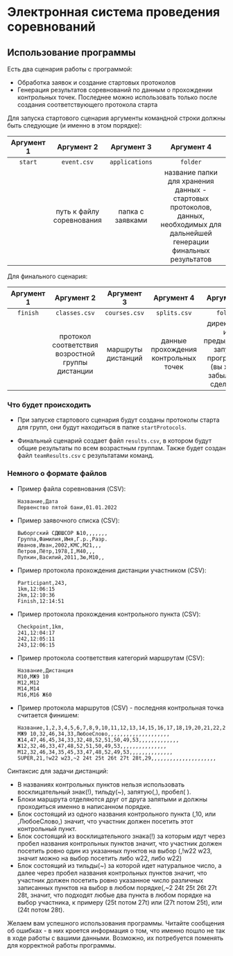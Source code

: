 # Электронная система проведения соревнований

## Использование программы

Есть два сценария работы с программой:
* Обработка заявок и создание стартовых протоколов
* Генерация результатов соревнований по данным о прохождении контрольных точек. Последнее можно использовать только после
  создания соответствующего протокола старта

Для запуска стартового сценария аргументы командной строки должны быть следующие (и именно в этом порядке):

| Аргумент 1      | Аргумент 2 |Аргумент 3 |Аргумент 4 |
| :-----------: | :-----------: |:-----------: | :-----------: |
|  `start`      | `event.csv` |`applications` |`folder` |
|        | путь к файлу соревнования |папка с заявками | название папки для хранения данных - стартовых протоколов, данных, необходимых для дальнейшей генерации финальных результатов |

Для финального сценария:

| Аргумент 1  |                    Аргумент 2                     |     Аргумент 3     |                                 Аргумент 4                                 | Аргумент 5<br/> |
| :-----------:  |:-------------------------------------------------:|:------------------:|:--------------------------------------------------------------------------:|:----------:|
|  `finish`        |                   `classes.csv`                   |   `courses.csv`    |                                `splits.csv`                                |  `folder`  | |
|       | протокол соответствия возростной группы дистанции | маршруты дистанций | данные прохождения контрольных точек | директория из предыдущего запуска программы (вы же не забыли его сделать?) |

### Что будет происходить

* При запуске стартового сценария будут созданы протоколы старта для групп, они будут находиться в папке `startProtocols`.

* Финальный сценарий создает файл `results.csv`, в котором будут общие результаты по всем возрастным группам. Также будет создан файл `teamResults.csv` с результатами команд.

### Немного о формате файлов

* Пример файла соревнования (CSV):

    ```csv
    Название,Дата
    Первенство пятой бани,01.01.2022
    ```

* Пример заявочного списка (CSV):

    ```csv
    Выборгский СДЮШСОР №10,,,,,,,
    Группа,Фамилия,Имя,Г.р.,Разр.
    Иванов,Иван,2002,КМС,М21,,,
    Петров,Пётр,1978,I,М40,,,  
    Пупкин,Василий,2011,3ю,М10,,
    ```

* Пример протокола прохождения дистанции участником (CSV):

    ```csv
    Participant,243,
    1km,12:06:15
    2km,12:10:36
    Finish,12:14:51
    ```

* Пример протокола прохождения контрольного пункта (CSV):

    ```csv
    Checkpoint,1km,
    241,12:04:17
    242,12:05:11
    243,12:06:15
    ```

* Пример протокола соответствия категорий маршрутам (CSV):

    ```csv
    Название,Дистанция
    М10,МЖ9 10
    М12,М12
    М14,М14
    М16,М16 Ж60
    ```
* Пример протокола маршрутов (CSV) - последняя контрольная точка считается финишем:

    ```csv
    Название,1,2,3,4,5,6,7,8,9,10,11,12,13,14,15,16,17,18,19,20,21,22,23,24,25
    МЖ9 10,32,46,34,33,ЛюбоеСлово,,,,,,,,,,,,,,,,,,,,
    Ж14,47,46,45,34,33,32,48,52,51,50,49,53,,,,,,,,,,,,,
    Ж12,32,46,33,47,48,52,51,50,49,53,,,,,,,,,,,,,,,
    М12,32,46,34,35,45,33,47,48,52,49,53,,,,,,,,,,,,,,
    SUPER,21,!w22 w23,~2 24t 25t 26t 27t 28t,29,,,,,,,,,,,,,,,,,,,,,
    ```
Синтаксис для задачи дистанций:
* В названиях контрольных пунктов нельзя использовать восклицательный знак(!), тильду(~), запятую(,), пробел( ).
* Блоки маршрута отделяются друг от друга запятыми и должны проходиться именно в написанном порядке.
* Блок состоящий из одного названия контрольного пункта (,10, или ,ЛюбоеСлово,) значит, что участник должен посетить этот контрольный пункт.
* Блок состоящий из восклицательного знака(!) за которым идут через пробел названия контрольных пунктов значит, что участник должен посетить ровно один из указанных пунктов на выбор (,!w22 w23, значит можно на выбор посетить либо w22, либо w22)
* Блок состоящий из тильды(~) за которой идет натуральное число, а далее через пробел названия контрольных пунктов значит, что участник должен посетить ровно указанное число различных записанных пунктов на выбор в любом порядке(,~2 24t 25t 26t 27t 28t, значит, что подходят любые два пункта в любом порядке на выбор участника, к примеру (25t потом 27t) или (27t потом 25t), или (24t потом 28t).

Желаем вам успешного использования программы. Читайте сообщения об ошибках - в них кроется информация о том, что именно пошло не так в ходе работы с вашими данными.
Возможно, их потребуется поменять для корректной работы программы.
